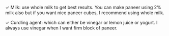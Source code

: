 ✓ Milk: use whole milk to get best results. You can make paneer using 2% milk also but if you want nice paneer cubes, I recommend using whole milk.

✓ Curdling agent: which can either be vinegar or lemon juice or yogurt. I always use vinegar when I want firm block of paneer.
